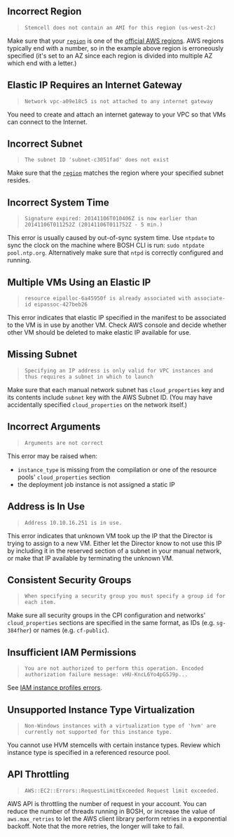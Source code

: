 ## Incorrect Region

>     Stemcell does not contain an AMI for this region (us-west-2c)

Make sure that your [`region`](aws-cpi.md#options-region) is one of the [official AWS regions](http://docs.aws.amazon.com/AWSEC2/latest/UserGuide/using-regions-availability-zones.html#concepts-regions). AWS regions typically end with a number, so in the example above region is erroneously specified (it's set to an AZ since each region is divided into multiple AZ which end with a letter.)


## Elastic IP Requires an Internet Gateway

>     Network vpc-a09e18c5 is not attached to any internet gateway

You need to create and attach an internet gateway to your VPC so that VMs can connect to the Internet.


## Incorrect Subnet

>     The subnet ID 'subnet-c3051fad' does not exist

Make sure that the [`region`](aws-cpi.md#options-region) matches the region where your specified subnet resides.


## Incorrect System Time

>     Signature expired: 20141106T010406Z is now earlier than 20141106T011252Z (20141106T011752Z - 5 min.)

This error is usually caused by out-of-sync system time. Use `ntpdate` to sync the clock on the machine where BOSH CLI is run: `sudo ntpdate pool.ntp.org`. Alternatively make sure that `ntpd` is correctly configured and running.


## Multiple VMs Using an Elastic IP

>     resource eipalloc-6a45950f is already associated with associate-id eipassoc-427beb26

This error indicates that elastic IP specified in the manifest to be associated to the VM is in use by another VM. Check AWS console and decide whether other VM should be deleted to make elastic IP available for use.


## Missing Subnet

>     Specifying an IP address is only valid for VPC instances and thus requires a subnet in which to launch

Make sure that each manual network subnet has `cloud_properties` key and its contents include `subnet` key with the AWS Subnet ID. (You may have accidentally specified `cloud_properties` on the network itself.)


## Incorrect Arguments

>     Arguments are not correct

This error may be raised when:

* `instance_type` is missing from the compilation or one of the resource pools' `cloud_properties` section
* the deployment job instance is not assigned a static IP


## Address is In Use

>     Address 10.10.16.251 is in use.

This error indicates that unknown VM took up the IP that the Director is trying to assign to a new VM. Either let the Director know to not use this IP by including it in the reserved section of a subnet in your manual network, or make that IP available by terminating the unknown VM.


## Consistent Security Groups

>     When specifying a security group you must specify a group id for each item.

Make sure all security groups in the CPI configuration and networks' `cloud_properties` sections are specified in the same format, as IDs (e.g. `sg-384fher`) or names (e.g. `cf-public`).


## Insufficient IAM Permissions

>     You are not authorized to perform this operation. Encoded authorization failure message: vHU-KncL6Yo4pG5J9p...

See [IAM instance profiles errors](aws-iam-instance-profiles.md#errors).


## Unsupported Instance Type Virtualization

>     Non-Windows instances with a virtualization type of 'hvm' are currently not supported for this instance type.

You cannot use HVM stemcells with certain instance types. Review which instance type is specified in a referenced resource pool.


## API Throttling

>     AWS::EC2::Errors::RequestLimitExceeded Request limit exceeded.

AWS API is throttling the number of request in your account. You can reduce the number of threads running in BOSH, or increase the value of `aws.max_retries` to let the AWS client library perform retries in a exponential backoff. Note that the more retries, the longer will take to fail.
